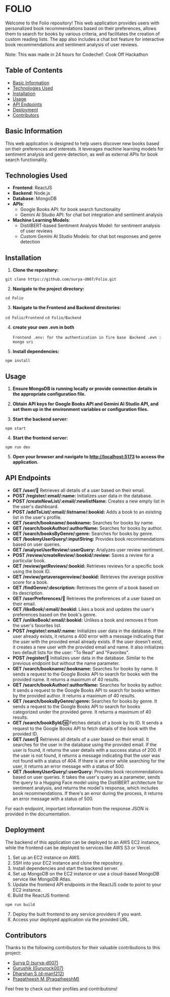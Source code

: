 # FOLIO

Welcome to the Folio repository! This web application provides users with personalized book recommendations based on their preferences, allows them to search for books by various criteria, and facilitates the creation of custom reading lists. The app also includes a chat bot feature for interactive book recommendations and sentiment analysis of user reviews.

Note: This was made in 24 hours for Codechef: Cook Off Hackathon

## Table of Contents

- [Basic Information](#basic-information)
- [Technologies Used](#technologies-used)
- [Installation](#installation)
- [Usage](#usage)
- [API Endpoints](#api-endpoints)
- [Deployment](#deployment)
- [Contributors](#contributors)

## Basic Information

This web application is designed to help users discover new books based on their preferences and interests. It leverages machine learning models for sentiment analysis and genre detection, as well as external APIs for book search functionality.

## Technologies Used

- **Frontend**: ReactJS
- **Backend**: Node.js
- **Database**: MongoDB
- **APIs**:
  - Google Books API: for book search functionality
  - Gemini AI Studio API: for chat bot integration and sentiment analysis
- **Machine Learning Models**:
  - DistilBERT-based Sentiment Analysis Model: for sentiment analysis of user reviews
  - Custom Gemini AI Studio Models: for chat bot responses and genre detection

## Installation

1. **Clone the repository:**

```git clone https://github.com/surya-d007/Folio.git```

2. **Navigate to the project directory:**

```cd Folio```

3. **Navigate to the Frontend and Backend directories:**

```cd Folio/Frontend```
```cd Folio/Backend```

4. **create your own .evn in both**

   ```Frontend .env: for the authentication in fire base ```
   ```Backend .evn :  mongo uri```

6. **Install dependencies:**

```npm install```

## Usage

1. **Ensure MongoDB is running locally or provide connection details in the appropriate configuration file.**

2. **Obtain API keys for Google Books API and Gemini AI Studio API, and set them up in the environment variables or configuration files.**

3. **Start the backend server:**

```npm start```


4. **Start the frontend server:**

```npm run dev```

5. **Open your browser and navigate to [http://localhost:5173](http://localhost:5173) to access the application.**

## API Endpoints

- **GET /user/:email:** Retrieves all details of a user based on their email.
- **POST /register/:email/:name:** Initializes user data in the database.
- **POST /createNewList/:email/:newlistName:** Creates a new empty list in the user's dashboard.
- **POST /addToList/:email/:listname/:bookid:** Adds a book to an existing list in the user's profile.
- **GET /search/bookname/:bookname:** Searches for books by name.
- **GET /search/bookAuthor/:authorName:** Searches for books by author.
- **GET /search/booksByGenre/:genre:** Searches for books by genre.
- **GET /bookmyUserQuery/:inputString:** Provides book recommendations based on user queries.
- **GET /analyseUserReview/:userQuery:** Analyzes user review sentiment.
- **POST /review/createReview/:bookid/:review:** Saves a review for a particular book.
- **GET /review/getReviews/:bookid:** Retrieves reviews for a specific book using the book ID.
- **GET /review/getaveragereview/:bookid:** Retrieves the average positive score for a book.
- **GET /findGenre/:description:** Retrieves the genre of a book based on its description.
- **GET /userPreferences/:email:** Retrieves the preferences of a user based on their email.
- **GET /likeBook/:email/:bookid:** Likes a book and updates the user's preferences based on the book's genre.
- **GET /unlikeBook/:email/:bookid:** Unlikes a book and removes it from the user's favorites list.
- **POST /register/:email/:name:** Initializes user data in the database. If the user already exists, it returns a 400 error with a message indicating that the user with the provided email already exists. If the user doesn't exist, it creates a new user with the provided email and name. It also initializes two default lists for the user: "To Read" and "Favorites".
- **POST /register/:email:** Initializes user data in the database. Similar to the previous endpoint but without the name parameter.
- **GET /search/bookname/:bookname:** Searches for books by name. It sends a request to the Google Books API to search for books with the provided name. It returns a maximum of 40 results.
- **GET /search/bookAuthor/:authorName:** Searches for books by author. It sends a request to the Google Books API to search for books written by the provided author. It returns a maximum of 40 results.
- **GET /search/booksByGenre/:genre:** Searches for books by genre. It sends a request to the Google Books API to search for books categorized under the provided genre. It returns a maximum of 40 results.
- **GET /search/bookById/:id:** Fetches details of a book by its ID. It sends a request to the Google Books API to fetch details of the book with the provided ID.
- **GET /user/:email:** Retrieves all details of a user based on their email. It searches for the user in the database using the provided email. If the user is found, it returns the user details with a success status of 200. If the user is not found, it returns a message indicating that the user was not found with a status of 404. If there is an error while searching for the user, it returns an error message with a status of 500.
- **GET /bookmyUserQuery/:userQuery:** Provides book recommendations based on user queries. It takes the user's query as a parameter, sends the query to a Hugging Face model using the DistilBERT architecture for sentiment analysis, and returns the model's response, which includes book recommendations. If there's an error during the process, it returns an error message with a status of 500.

For each endpoint, important information from the response JSON is provided in the documentation.

## Deployment

The backend of this application can be deployed to an AWS EC2 instance, while the frontend can be deployed to services like AWS S3 or Vercel.

1. Set up an EC2 instance on AWS.
2. SSH into your EC2 instance and clone the repository.
3. Install dependencies and start the backend server.
4. Set up MongoDB on the EC2 instance or use a cloud-based MongoDB service like MongoDB Atlas.
5. Update the frontend API endpoints in the ReactJS code to point to your EC2 instance.
6. Build the ReactJS frontend:

```npm run build```

7. Deploy the built frontend to any service providers if you want.
8. Access your deployed application via the provided URL.

## Contributors

Thanks to the following contributors for their valuable contributions to this project:

- [Surya D (surya-d007)](https://github.com/surya-d007)
- [Gurushik (Gururock007)](https://github.com/gururock007)
- [Dharshan S (d-man1212)](https://github.com/d-man1212)
- [Pragatheesh M (PragatheeshM)](https://github.com/PragatheeshM)

Feel free to check out their profiles and contributions!
